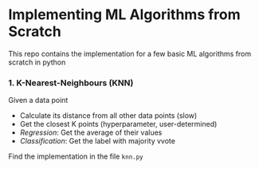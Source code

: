 # Implementing ML Algorithms from Scratch

This repo contains the implementation for a few basic ML algorithms from scratch in python

### 1. K-Nearest-Neighbours (KNN)

Given a data point

- Calculate its distance from all other data points (slow)
- Get the closest K points (hyperparameter, user-determined)
- _Regression_: Get the average of their values
- _Classification_: Get the label with majority vvote

Find the implementation in the file `knn.py`
